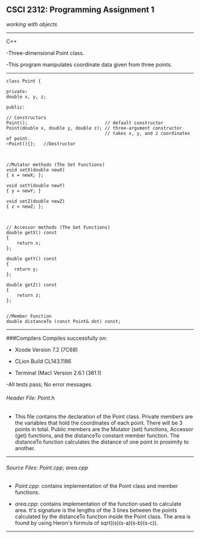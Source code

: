 ## CSCI 2312: Programming Assignment 1

_working with objects_

* * *


C++

-Three-dimensional Point class.

-This program manipulates coordinate data given from three points. 

***




    class Point {

    private:
    double x, y, z;
    
    public:

    // Constructors
    Point();                             // default constructor
    Point(double x, double y, double z); // three-argument constructor
                                         // takes x, y, and z coordinates of point.
    ~Point(){};   //Destructor



    //Mutator methods (The Set Functions)
    void setX(double newX)
    { x = newX; };

    void setY(double newY)
    { y = newY; }

    void setZ(double newZ)
    { z = newZ; };



    // Accessor methods (The Get Functions)
    double getX() const
    {
        return x;
    };

    double getY() const
    {
       return y;
    };

    double getZ() const
    {
        return z;
    };


    //Member Function
    double distanceTo (const Point& dot) const;

***

###Compilers
Compiles successfully on:
 
* Xcode Version 7.2 (7C68)
 
* CLion Build CL143.1186
 
* Terminal (Mac) Version 2.6.1 (361.1)

-All tests pass; No error messages.


###### Header File: Point.h

* This file contains the declaration of the Point class. Private members are the variables that hold the coordinates 
of each point. There will be 3 points in total. Public members are the Mutator (set) functions, Accessor 
(get) functions, and the distanceTo constant member function. The distanceTo function calculates the distance 
of one point in proximity to another. 

***

###### Source Files: Point.cpp; area.cpp
* _Point.cpp_: contains implementation of the Point class and member functions. 

* _area.cpp_: contains implementation of the function used to calculate area. It's signature is the lengths of the 3
lines between the points calculated by the distanceTo function inside the Point class. The area is found by using 
Heron's formula of sqrt((s)(s-a)(s-b)(s-c)). 

***
